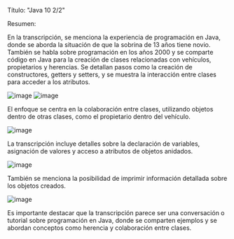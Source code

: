 Título: "Java 10 2/2"

Resumen:

En la transcripción, se menciona la experiencia de programación en Java, donde se aborda la situación de que la sobrina de 13 años tiene novio. 
También se habla sobre programación en los años 2000 y se comparte código en Java para la creación de clases relacionadas con vehículos, propietarios y herencias. 
Se detallan pasos como la creación de constructores, getters y setters, y se muestra la interacción entre clases para acceder a los atributos. 

![image](https://github.com/rolando1803/Java1/assets/55965131/ed10cbfd-b0f6-4612-8584-74d3ec4a6be6)
![image](https://github.com/rolando1803/Java1/assets/55965131/b5cc25f8-f935-4c31-b886-218a7897a0d4)

El enfoque se centra en la colaboración entre clases, utilizando objetos dentro de otras clases, como el propietario dentro del vehículo. 

![image](https://github.com/rolando1803/Java1/assets/55965131/b5ff8d46-9903-48a9-83fb-8661cf32e06f)

La transcripción incluye detalles sobre la declaración de variables, asignación de valores y acceso a atributos de objetos anidados.

![image](https://github.com/rolando1803/Java1/assets/55965131/38888c8f-ca0c-42b0-8c48-5d1b6dff5166)

También se menciona la posibilidad de imprimir información detallada sobre los objetos creados.

![image](https://github.com/rolando1803/Java1/assets/55965131/17782322-e55f-4440-983d-9fa956b9aa87)

Es importante destacar que la transcripción parece ser una conversación o tutorial sobre programación en Java, donde se comparten ejemplos y se abordan conceptos como herencia y colaboración entre clases.






